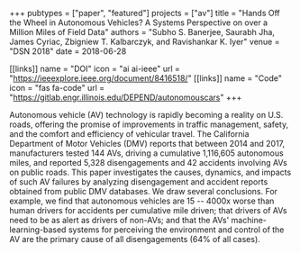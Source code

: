 +++
pubtypes = ["paper", "featured"]
projects = ["av"]
title = "Hands Off the Wheel in Autonomous Vehicles? A Systems Perspective on over a Million Miles of Field Data"
authors = "Subho S. Banerjee, Saurabh Jha, James Cyriac, Zbigniew T. Kalbarczyk, and Ravishankar K. Iyer"
venue = "DSN 2018"
date = 2018-06-28

[[links]]
  name = "DOI"
  icon = "ai ai-ieee"
  url = "https://ieeexplore.ieee.org/document/8416518/"
[[links]]
  name = "Code"
  icon = "fas fa-code"
  url = "https://gitlab.engr.illinois.edu/DEPEND/autonomouscars"
+++

Autonomous vehicle (AV) technology is rapidly becoming a reality on U.S. roads, offering the promise
of improvements in traffic management, safety, and the comfort and efficiency of vehicular travel.
The California Department of Motor Vehicles (DMV) reports that between 2014 and 2017, manufacturers
tested 144 AVs, driving a cumulative 1,116,605 autonomous miles, and reported 5,328 disengagements
and 42 accidents involving AVs on public roads. This paper investigates the causes, dynamics, and
impacts of such AV failures by analyzing disengagement and accident reports obtained from public DMV
databases. We draw several conclusions. For example, we find that autonomous vehicles are 15 --
4000x worse than human drivers for accidents per cumulative mile driven; that drivers of AVs need to
be as alert as drivers of non-AVs; and that the AVs' machine-learning-based systems for perceiving
the environment and control of the AV are the primary cause of all disengagements (64% of all
cases).
